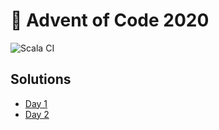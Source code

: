 # 🎄 Advent of Code 2020
![Scala CI](https://github.com/tlmnb/advent_of_code_2020/workflows/Scala%20CI/badge.svg)
## Solutions
- [Day 1](https://github.com/tlmnb/advent_of_code_2020/blob/main/src/main/scala/io/dolcefarniente/advent_of_code/DayOne.scala)
- [Day 2](https://github.com/tlmnb/advent_of_code_2020/blob/main/src/main/scala/io/dolcefarniente/advent_of_code/DayTwo.scala)
